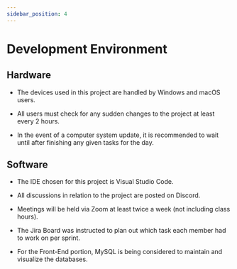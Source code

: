 ```yaml
---
sidebar_position: 4
---
```


# Development Environment

## Hardware
* The devices used in this project are handled by Windows and macOS users.

* All users must check for any sudden changes to the project at least every 2 hours.

* In the event of a computer system update, it is recommended to wait until after finishing any given tasks for the day.


## Software
* The IDE chosen for this project is Visual Studio Code.

* All discussions in relation to the project are posted on Discord.

* Meetings will be held via Zoom at least twice a week (not including class hours).

* The Jira Board was instructed to plan out which task each member had to work on per sprint.

* For the Front-End portion, MySQL is being considered to maintain and visualize the databases.